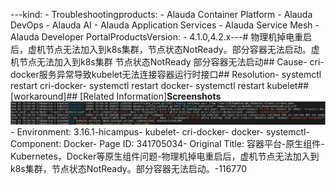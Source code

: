 ---kind:   - Troubleshootingproducts:    - Alauda Container Platform   - Alauda DevOps   - Alauda AI   - Alauda Application Services   - Alauda Service Mesh   - Alauda Developer PortalProductsVersion:   - 4.1.0,4.2.x---<!-- A type of document that involves encountering a fault, diag...it, performing root cause analysis, and providing solutions. --># 物理机掉电重启后，虚机节点无法加入到k8s集群，节点状态NotReady。部分容器无法启动。虚机节点无法加入到k8s集群 节点状态NotReady 部分容器无法启动## Cause- cri-docker服务异常导致kubelet无法连接容器运行时接口## Resolution- systemctl restart cri-docker- systemctl restart docker- systemctl restart kubelet## [workaround]## [Related Information]**Screenshots**![](assets/rong-qi-ping-tai-yuan-sheng-zu-jian-kubernetes-dockerdeng-yuan-sheng-zu-jian-wen/mceclip0_1756886584166_q6reo.png)- Environment: 3.16.1-hicampus- kubelet- cri-docker- docker- systemctl- Component: Docker- Page ID: 341705034- Original Title: 容器平台-原生组件-Kubernetes，Docker等原生组件问题-物理机掉电重启后，虚机节点无法加入到k8s集群，节点状态NotReady。部分容器无法启动。-116770